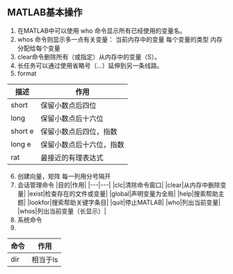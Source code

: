 ## MATLAB基本操作

 1. 在MATLAB中可以使用 who 命令显示所有已经使用的变量名。
 2. whos 命令则显示多一点有关变量：
当前内存中的变量
每个变量的类型
内存分配给每个变量
 3. clear命令删除所有（或指定）从内存中的变量（S）。
 4. 长任务可以通过使用省略号（...）延伸到另一条线路。
 5. format
 
|描述|作用|
|--|--|
|short|保留小数点后四位|
|long|保留小数点后十六位|
|short e|保留小数点后四位，指数|
|long e|保留小数点后十六位，指数|
|rat|最接近的有理表达式|
 6. 创建向量，矩阵
 每一列用分号隔开
 7. 会话管理命令
|目的|作用|
|---|---|
|clc|清除命令窗口|
|clear|从内存中删除变量|
|exist|检查存在的文件或变量|
|global|声明变量为全局|
|help|搜索帮助主题|
|lookfor|搜索帮助关键字条目|
|quit|停止MATLAB|
|who|列出当前变量|
|whos|列出当前变量（长显示）|
8. 系统命令
9. 
|命令|作用|
|--|--|
|dir|相当于ls|

